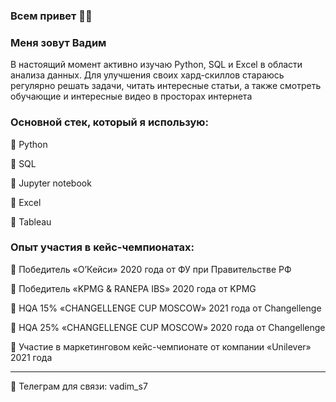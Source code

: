 ### Всем привет 🙋‍♂️
### Меня зовут Вадим

В настоящий момент активно изучаю Python, SQL и Excel в области анализа данных. Для улучшения своих хард-скиллов стараюсь регулярно решать задачи, читать интересные статьи, а также смотреть обучающие и интересные видео в просторах интернета

### Основной стек, который я использую:
🔹 Python

🔹 SQL

🔹 Jupyter notebook 

🔹 Excel

🔹 Tableau

### Опыт участия в кейс-чемпионатах:
🔸 Победитель «О’Кейси» 2020 года от ФУ при Правительстве РФ

🔸 Победитель «KPMG & RANEPA IBS» 2020 года от KPMG 

🔸 HQA 15% «CHANGELLENGE CUP MOSCOW» 2021 года от Changellenge

🔸 HQA 25% «CHANGELLENGE CUP MOSCOW» 2020 года от Changellenge

🔸 Участие в маркетинговом кейс-чемпионате от компании «Unilever» 2021 года 

---
📲 Телеграм для связи: vadim_s7





<!--
**Vadim70151/Vadim70151** is a ✨ _special_ ✨ repository because its `README.md` (this file) appears on your GitHub profile.

Here are some ideas to get you started:

- 🔭 I’m currently working on ...
- 🌱 I’m currently learning ...
- 👯 I’m looking to collaborate on ...
- 🤔 I’m looking for help with ...
- 💬 Ask me about ...
- 📫 How to reach me: ...
- 😄 Pronouns: ...
- ⚡ Fun fact: ...
--> 
